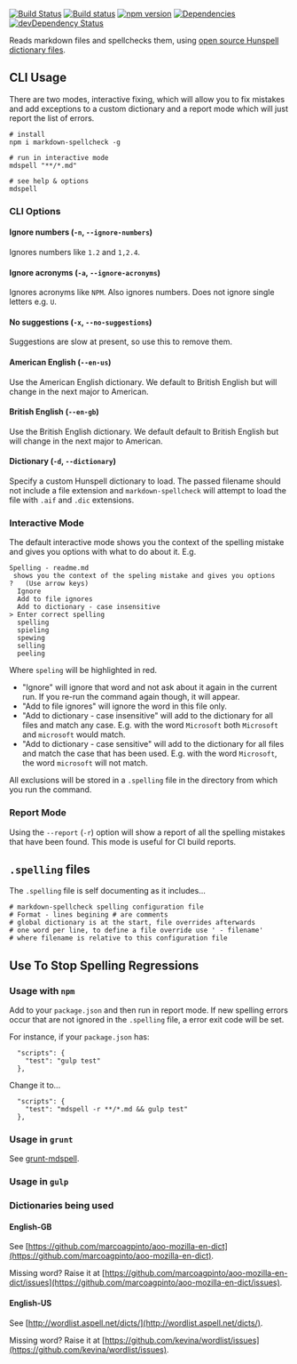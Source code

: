 [![Build Status](https://travis-ci.org/lukeapage/node-markdown-spellcheck.svg?branch=master)](https://travis-ci.org/lukeapage/node-markdown-spellcheck) [![Build status](https://ci.appveyor.com/api/projects/status/o0ypaoe7tbm31nkd/branch/master?svg=true)](https://ci.appveyor.com/project/lukeapage/node-markdown-spellcheck/branch/master) [![npm version](https://badge.fury.io/js/markdown-spellcheck.svg)](http://badge.fury.io/js/markdown-spellcheck)  [![Dependencies](https://david-dm.org/lukeapage/node-markdown-spellcheck.svg)](https://david-dm.org/lukeapage/node-markdown-spellcheck) [![devDependency Status](https://david-dm.org/lukeapage/node-markdown-spellcheck/dev-status.svg)](https://david-dm.org/lukeapage/node-markdown-spellcheck#info=devDependencies)

Reads markdown files and spellchecks them, using [open source Hunspell dictionary files](#dictionaries-being-used).

## CLI Usage

There are two modes, interactive fixing, which will allow you to fix mistakes and add exceptions to a custom dictionary and a report mode which will just report the list of errors.

```
# install
npm i markdown-spellcheck -g

# run in interactive mode
mdspell "**/*.md"

# see help & options
mdspell
```

### CLI Options

#### Ignore numbers (`-n`, `--ignore-numbers`)

Ignores numbers like `1.2` and `1,2.4`.

#### Ignore acronyms (`-a`, `--ignore-acronyms`)

Ignores acronyms like `NPM`. Also ignores numbers. Does not ignore single letters e.g. `U`.

#### No suggestions (`-x`, `--no-suggestions`)

Suggestions are slow at present, so use this to remove them.

#### American English (`--en-us`)

Use the American English dictionary. We default to British English but will change in the next major to American.

#### British English (`--en-gb`)

Use the British English dictionary. We default default to British English but will change in the next major to American.

#### Dictionary (`-d`, `--dictionary`)

Specify a custom Hunspell dictionary to load. The passed filename should not include a file extension and `markdown-spellcheck` will attempt to load the file with `.aif` and `.dic` extensions. 

### Interactive Mode

The default interactive mode shows you the context of the spelling mistake and gives you options with what to do about it. E.g.

```
Spelling - readme.md
 shows you the context of the speling mistake and gives you options
?   (Use arrow keys)
  Ignore
  Add to file ignores
  Add to dictionary - case insensitive
> Enter correct spelling
  spelling
  spieling
  spewing
  selling
  peeling
```

Where `speling` will be highlighted in red.

 * "Ignore" will ignore that word and not ask about it again in the current run. If you re-run the command again though, it will appear.
 * "Add to file ignores" will ignore the word in this file only.
 * "Add to dictionary - case insensitive" will add to the dictionary for all files and match any case. E.g. with the word `Microsoft` both `Microsoft` and `microsoft` would match.
 * "Add to dictionary - case sensitive" will add to the dictionary for all files and match the case that has been used. E.g. with the word `Microsoft`, the word `microsoft` will not match.
 
All exclusions will be stored in a `.spelling` file in the directory from which you run the command.

### Report Mode

Using the `--report` (`-r`) option will show a report of all the spelling mistakes that have been found. This mode is useful for CI build reports. 

## `.spelling` files

The `.spelling` file is self documenting as it includes...

```
# markdown-spellcheck spelling configuration file
# Format - lines begining # are comments
# global dictionary is at the start, file overrides afterwards
# one word per line, to define a file override use ' - filename'
# where filename is relative to this configuration file
```

## Use To Stop Spelling Regressions

### Usage with `npm`

Add to your `package.json` and then run in report mode. If new spelling errors occur that are not ignored in the `.spelling` file, a error exit code will be set.

For instance, if your `package.json` has:

```
  "scripts": {
    "test": "gulp test"
  },
```

Change it to...

```
  "scripts": {
    "test": "mdspell -r **/*.md && gulp test"
  },
```

### Usage in `grunt`

See [grunt-mdspell](https://github.com/ColinEberhardt/grunt-mdspell).

### Usage in `gulp`

### Dictionaries being used

#### English-GB

See [https://github.com/marcoagpinto/aoo-mozilla-en-dict](https://github.com/marcoagpinto/aoo-mozilla-en-dict).

Missing word? Raise it at [https://github.com/marcoagpinto/aoo-mozilla-en-dict/issues](https://github.com/marcoagpinto/aoo-mozilla-en-dict/issues).

#### English-US

See [http://wordlist.aspell.net/dicts/](http://wordlist.aspell.net/dicts/).

Missing word? Raise it at [https://github.com/kevina/wordlist/issues](https://github.com/kevina/wordlist/issues).
